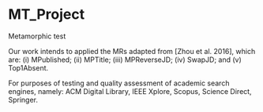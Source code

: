 # MT_Project
Metamorphic test

Our work intends to applied the MRs adapted from [Zhou et al. 2016], which are: 
(i) MPublished; 
(ii) MPTitle; 
(iii) MPReverseJD; 
(iv) SwapJD; and
(v) Top1Absent. 

For purposes of testing and quality assessment of academic search engines, namely: ACM Digital Library, IEEE Xplore, Scopus, Science Direct, Springer.
